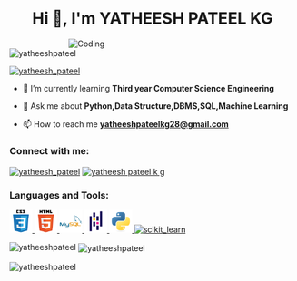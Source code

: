 <h1 align="center">Hi 👋, I'm YATHEESH PATEEL KG</h1>
<img align="right" alt="Coding" width="400" src="https://camo.githubusercontent.com/cae12fddd9d6982901d82580bdf321d81fb299141098ca1c2d4891870827bf17/68747470733a2f2f6d69726f2e6d656469756d2e636f6d2f6d61782f313336302f302a37513379765349765f7430696f4a2d5a2e676966">
<p align="left"> <img src="https://komarev.com/ghpvc/?username=yatheeshpateel&label=Profile%20views&color=0e75b6&style=flat" alt="yatheeshpateel" /> </p>

<p align="left"> <a href="https://twitter.com/yatheesh_pateel" target="blank"><img src="https://img.shields.io/twitter/follow/yatheesh_pateel?logo=twitter&style=for-the-badge" alt="yatheesh_pateel" /></a> </p>

- 🌱 I’m currently learning **Third year Computer Science Engineering**

- 💬 Ask me about **Python,Data Structure,DBMS,SQL,Machine Learning**

- 📫 How to reach me **yatheeshpateelkg28@gmail.com**

<h3 align="left">Connect with me:</h3>
<p align="left">
<a href="https://twitter.com/yatheesh_pateel" target="blank"><img align="center" src="https://raw.githubusercontent.com/rahuldkjain/github-profile-readme-generator/master/src/images/icons/Social/twitter.svg" alt="yatheesh_pateel" height="30" width="40" /></a>
<a href="https://linkedin.com/in/yatheesh pateel k g" target="blank"><img align="center" src="https://raw.githubusercontent.com/rahuldkjain/github-profile-readme-generator/master/src/images/icons/Social/linked-in-alt.svg" alt="yatheesh pateel k g" height="30" width="40" /></a>
</p>

<h3 align="left">Languages and Tools:</h3>
<p align="left"> <a href="https://www.w3schools.com/css/" target="_blank" rel="noreferrer"> <img src="https://raw.githubusercontent.com/devicons/devicon/master/icons/css3/css3-original-wordmark.svg" alt="css3" width="40" height="40"/> </a> <a href="https://www.w3.org/html/" target="_blank" rel="noreferrer"> <img src="https://raw.githubusercontent.com/devicons/devicon/master/icons/html5/html5-original-wordmark.svg" alt="html5" width="40" height="40"/> </a> <a href="https://www.mysql.com/" target="_blank" rel="noreferrer"> <img src="https://raw.githubusercontent.com/devicons/devicon/master/icons/mysql/mysql-original-wordmark.svg" alt="mysql" width="40" height="40"/> </a> <a href="https://pandas.pydata.org/" target="_blank" rel="noreferrer"> <img src="https://raw.githubusercontent.com/devicons/devicon/2ae2a900d2f041da66e950e4d48052658d850630/icons/pandas/pandas-original.svg" alt="pandas" width="40" height="40"/> </a> <a href="https://www.python.org" target="_blank" rel="noreferrer"> <img src="https://raw.githubusercontent.com/devicons/devicon/master/icons/python/python-original.svg" alt="python" width="40" height="40"/> </a> <a href="https://scikit-learn.org/" target="_blank" rel="noreferrer"> <img src="https://upload.wikimedia.org/wikipedia/commons/0/05/Scikit_learn_logo_small.svg" alt="scikit_learn" width="40" height="40"/> </a> </p>

<p><img align="left" src="https://github-readme-stats.vercel.app/api/top-langs?username=yatheeshpateel&show_icons=true&locale=en&layout=compact" alt="yatheeshpateel" /></p>

<p>&nbsp;<img align="center" src="https://github-readme-stats.vercel.app/api?username=yatheeshpateel&show_icons=true&locale=en" alt="yatheeshpateel" /></p>

<p><img align="center" src="https://github-readme-streak-stats.herokuapp.com/?user=yatheeshpateel&" alt="yatheeshpateel" /></p>
